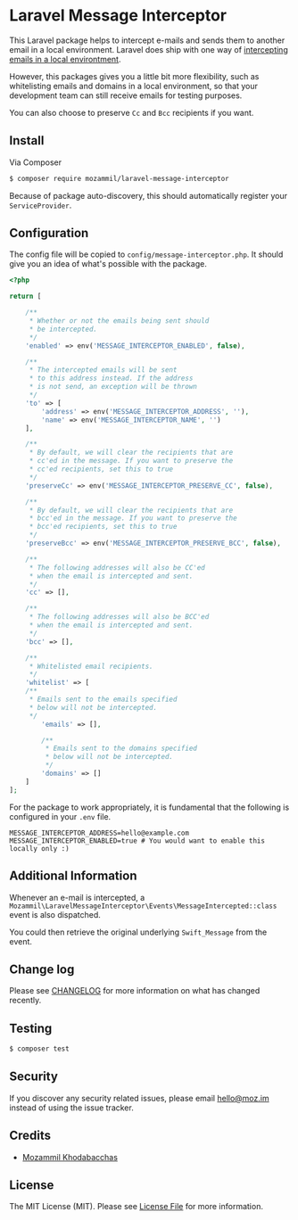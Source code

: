 # Laravel Message Interceptor

This Laravel package helps to intercept e-mails and sends them to another email in a local environment. Laravel does ship with one way of [intercepting emails in a local environtment](https://laravel.com/docs/5.7/mail#mail-and-local-development).

However, this packages gives you a little bit more flexibility, such as whitelisting emails and domains in a local environment, so that your development team can still receive emails for testing purposes.

You can also choose to preserve `Cc` and `Bcc` recipients if you want.

## Install

Via Composer

``` bash
$ composer require mozammil/laravel-message-interceptor
```

Because of package auto-discovery, this should automatically register your `ServiceProvider`.

## Configuration

The config file will be copied to `config/message-interceptor.php`. It should give you an idea of what's possible with the package.

``` php
<?php

return [

    /**
     * Whether or not the emails being sent should
     * be intercepted.
     */
    'enabled' => env('MESSAGE_INTERCEPTOR_ENABLED', false),

    /**
     * The intercepted emails will be sent
     * to this address instead. If the address
     * is not send, an exception will be thrown
     */
    'to' => [
        'address' => env('MESSAGE_INTERCEPTOR_ADDRESS', ''),
        'name' => env('MESSAGE_INTERCEPTOR_NAME', '')
    ],

    /**
     * By default, we will clear the recipients that are
     * cc'ed in the message. If you want to preserve the
     * cc'ed recipients, set this to true
     */
    'preserveCc' => env('MESSAGE_INTERCEPTOR_PRESERVE_CC', false),

    /**
     * By default, we will clear the recipients that are
     * bcc'ed in the message. If you want to preserve the
     * bcc'ed recipients, set this to true
     */
    'preserveBcc' => env('MESSAGE_INTERCEPTOR_PRESERVE_BCC', false),

    /**
     * The following addresses will also be CC'ed
     * when the email is intercepted and sent.
     */
    'cc' => [],

    /**
     * The following addresses will also be BCC'ed
     * when the email is intercepted and sent.
     */
    'bcc' => [],

    /**
     * Whitelisted email recipients.
     */
    'whitelist' => [
    /**
     * Emails sent to the emails specified
     * below will not be intercepted.
     */
        'emails' => [],

        /**
         * Emails sent to the domains specified
         * below will not be intercepted.
         */
        'domains' => []
    ]
];

```

For the package to work appropriately, it is fundamental that the following is configured in your `.env` file.

```
MESSAGE_INTERCEPTOR_ADDRESS=hello@example.com
MESSAGE_INTERCEPTOR_ENABLED=true # You would want to enable this locally only :)
```

## Additional Information

Whenever an e-mail is intercepted, a `Mozammil\LaravelMessageInterceptor\Events\MessageIntercepted::class` event is also dispatched.

You could then retrieve the original underlying `Swift_Message` from the event.

## Change log

Please see [CHANGELOG](CHANGELOG.md) for more information on what has changed recently.

## Testing

``` bash
$ composer test
```

## Security

If you discover any security related issues, please email [hello@moz.im](mailto:hello@moz.im) instead of using the issue tracker.

## Credits

- [Mozammil Khodabacchas](https://twitter.com/mozammil_k)

## License

The MIT License (MIT). Please see [License File](LICENSE.md) for more information.